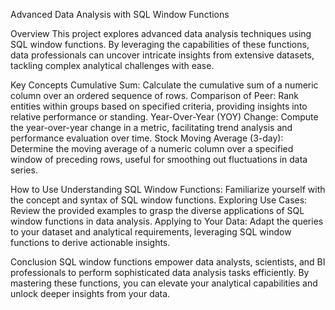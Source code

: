 Advanced Data Analysis with SQL Window Functions

Overview
This project explores advanced data analysis techniques using SQL window functions. By leveraging the capabilities of these functions, data professionals can uncover intricate insights from extensive datasets, tackling complex analytical challenges with ease.

Key Concepts
Cumulative Sum: Calculate the cumulative sum of a numeric column over an ordered sequence of rows.
Comparison of Peer: Rank entities within groups based on specified criteria, providing insights into relative performance or standing.
Year-Over-Year (YOY) Change: Compute the year-over-year change in a metric, facilitating trend analysis and performance evaluation over time.
Stock Moving Average (3-day): Determine the moving average of a numeric column over a specified window of preceding rows, useful for smoothing out fluctuations in data series.

How to Use
Understanding SQL Window Functions: Familiarize yourself with the concept and syntax of SQL window functions.
Exploring Use Cases: Review the provided examples to grasp the diverse applications of SQL window functions in data analysis.
Applying to Your Data: Adapt the queries to your dataset and analytical requirements, leveraging SQL window functions to derive actionable insights.

Conclusion
SQL window functions empower data analysts, scientists, and BI professionals to perform sophisticated data analysis tasks efficiently. By mastering these functions, you can elevate your analytical capabilities and unlock deeper insights from your data.







